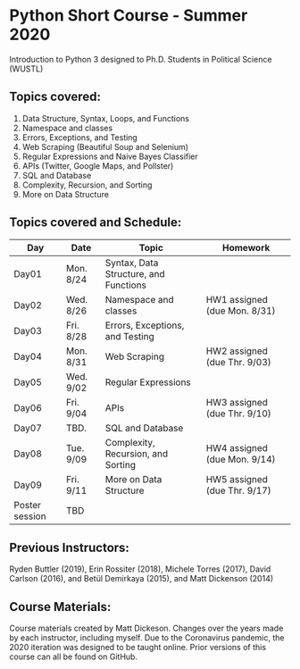 # Python Short Course - Summer 2020

Introduction to Python 3 designed to Ph.D. Students in Political Science (WUSTL)

## Topics covered:


1. Data Structure, Syntax, Loops, and Functions
2. Namespace and classes
3. Errors, Exceptions, and Testing
4. Web Scraping (Beautiful Soup and Selenium)
5. Regular Expressions and Naive Bayes Classifier
6. APIs (Twitter, Google Maps, and Pollster)
7. SQL and Database
8. Complexity, Recursion, and Sorting
9. More on Data Structure


## Topics covered and Schedule:

| Day   | Date      | Topic                        | Homework				      |
|------ |-----------|------------------------------|------------------------------|
| Day01 | Mon. 8/24 | Syntax, Data Structure, and Functions |	                          |	  
| Day02 | Wed. 8/26 | Namespace and classes        | HW1 assigned (due Mon. 8/31) |
| Day03 | Fri. 8/28 | Errors, Exceptions, and Testing     |	                          |
| Day04 | Mon. 8/31 | Web Scraping                 | HW2 assigned (due Thr. 9/03) |
| Day05 | Wed. 9/02 | Regular Expressions     					   |							  |
| Day06 | Fri. 9/04 | APIs                                         | HW3 assigned (due Thr. 9/10) |
| Day07 | TBD.      | SQL and Database							   | 							  |
| Day08 | Tue. 9/09 | Complexity, Recursion, and Sorting           | HW4 assigned (due Mon. 9/14) |
| Day09 | Fri. 9/11 | More on Data Structure                       | HW5 assigned (due Thr. 9/17) |
| Poster session    | TBD                                          | 					          | 


## Previous Instructors:
Ryden Buttler (2019), Erin Rossiter (2018),  Michele Torres (2017), David Carlson (2016), and Betül Demirkaya (2015), and Matt Dickenson (2014)

## Course Materials:
Course materials created by Matt Dickeson. Changes over the years made by each instructor, including myself. Due to the Coronavirus pandemic, the 2020 iteration was designed to be taught online. Prior versions of this course can all be found on GitHub.

